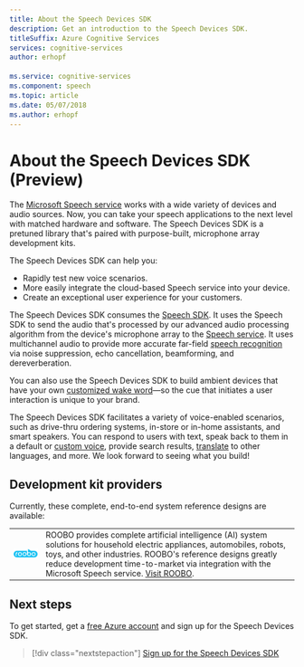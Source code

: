 ```yaml
---
title: About the Speech Devices SDK
description: Get an introduction to the Speech Devices SDK.
titleSuffix: Azure Cognitive Services
services: cognitive-services
author: erhopf

ms.service: cognitive-services
ms.component: speech
ms.topic: article
ms.date: 05/07/2018
ms.author: erhopf
---
```

# About the Speech Devices SDK (Preview)

The [Microsoft Speech service](overview.md) works with a wide variety of devices and audio sources. Now, you can take your speech applications to the next level with matched hardware and software. The Speech Devices SDK is a pretuned library that's paired with purpose-built, microphone array development kits. 

The Speech Devices SDK can help you:
* Rapidly test new voice scenarios.
* More easily integrate the cloud-based Speech service into your device.
* Create an exceptional user experience for your customers. 

The Speech Devices SDK consumes the [Speech SDK](speech-sdk.md). It uses the Speech SDK to send the audio that's processed by our advanced audio processing algorithm from the device's microphone array to the [Speech service](overview.md). It uses multichannel audio to provide more accurate far-field [speech recognition](speech-to-text.md) via noise suppression, echo cancellation, beamforming, and dereverberation.

You can also use the Speech Devices SDK to build ambient devices that have your own [customized wake word](speech-devices-sdk-create-kws.md)—so the cue that initiates a user interaction is unique to your brand. 

The Speech Devices SDK facilitates a variety of voice-enabled scenarios, such as drive-thru ordering systems, in-store or in-home assistants, and smart speakers. You can respond to users with text, speak back to them in a default or [custom voice](how-to-customize-voice-font.md), provide search results, [translate](speech-translation.md) to other languages, and more. We look forward to seeing what you build!

## Development kit providers

Currently, these complete, end-to-end system reference designs are available: 

|||
|-|-|
|[![ROOBO logo](media/speech-devices-sdk/roobo-logo.png)](http://ddk.roobo.com/)|ROOBO provides complete artificial intelligence (AI) system solutions for household electric appliances, automobiles, robots, toys, and other industries. ROOBO's reference designs greatly reduce development time-to-market via integration with the Microsoft Speech service. [Visit ROOBO](http://ddk.roobo.com/).|

## Next steps

To get started, get a [free Azure account](https://azure.microsoft.com/free/ai/) and sign up for the Speech Devices SDK.

> [!div class="nextstepaction"]
> [Sign up for the Speech Devices SDK](get-speech-devices-sdk.md)


